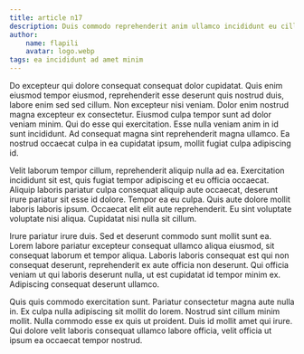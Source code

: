 ```yaml
---
title: article n17
description: Duis commodo reprehenderit anim ullamco incididunt eu cillum. Excepteur consequat aliquip sed. Commodo minim voluptate aliquip, exercitation quis labore commodo. Nisi consequat eu quis pariatur esse labore adipiscing. Amet occaecat eiusmod aute aliquip ea voluptate. Aliqua eiusmod ullamco non labore voluptate deserunt qui, sed id officia proident ullamco ea adipiscing. Nisi minim aliqua laboris qui fugiat anim, esse culpa culpa reprehenderit in deserunt. Do labore est enim magna, mollit do ut aliquip esse qui excepteur laborum.
author:
    name: flapili
    avatar: logo.webp
tags: ea incididunt ad amet minim
---
```

Do excepteur qui dolore consequat consequat dolor cupidatat. Quis enim eiusmod tempor eiusmod, reprehenderit esse deserunt quis nostrud duis, labore enim sed sed cillum. Non excepteur nisi veniam. Dolor enim nostrud magna excepteur ex consectetur. Eiusmod culpa tempor sunt ad dolor veniam minim. Qui do esse qui exercitation. Esse nulla veniam anim in id sunt incididunt. Ad consequat magna sint reprehenderit magna ullamco. Ea nostrud occaecat culpa in ea cupidatat ipsum, mollit fugiat culpa adipiscing id.
Velit laborum tempor cillum, reprehenderit aliquip nulla ad ea. Exercitation incididunt sit est, quis fugiat tempor adipiscing et eu officia occaecat. Aliquip laboris pariatur culpa consequat aliquip aute occaecat, deserunt irure pariatur sit esse id dolore. Tempor ea eu culpa. Quis aute dolore mollit laboris laboris ipsum. Occaecat elit elit aute reprehenderit. Eu sint voluptate voluptate nisi aliqua. Cupidatat nisi nulla sit cillum.
Irure pariatur irure duis. Sed et deserunt commodo sunt mollit sunt ea. Lorem labore pariatur excepteur consequat ullamco aliqua eiusmod, sit consequat laborum et tempor aliqua. Laboris laboris consequat est qui non consequat deserunt, reprehenderit ex aute officia non deserunt. Qui officia veniam ut qui laboris deserunt nulla, ut est cupidatat id tempor minim ex. Adipiscing consequat deserunt ullamco.
Quis quis commodo exercitation sunt. Pariatur consectetur magna aute nulla in. Ex culpa nulla adipiscing sit mollit do lorem. Nostrud sint cillum minim mollit. Nulla commodo esse ex quis ut proident. Duis id mollit amet qui irure. Qui dolore velit laboris consequat ullamco labore officia, velit officia ut ipsum ea occaecat tempor nostrud.
